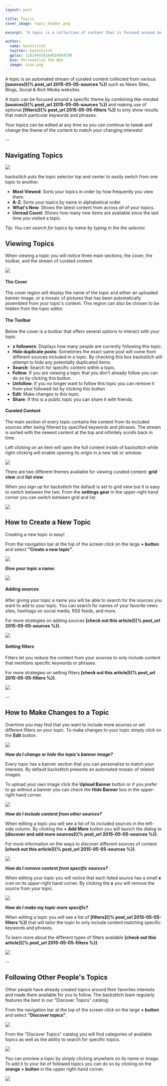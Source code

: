 ```yaml
---
layout: post

title: Topics
cover_image: topic_header.png

excerpt: "A topic is a collection of content that is focused around an idea.  It can include content from a variety of sources such as news sites, blogs, social steams, and video channels."

author:
  name: backstitch
  twitter: backstitch
  gplus: 118146420164924904796 
  bio: Personalize the Web
  image: icon.png
---
```


A topic is an automated stream of curated content collected from various **[sources]({% post_url 2015-05-05-sources %})** such as News Sites, Blogs, Social & Rich Media websites. 

A topic can be focused around a specific theme by combining like-minded **[sources]({% post_url 2015-05-05-sources %})** and making use of optional **[filters]({% post_url 2015-05-05-filters %})** to only show results that match particular keywords and phrases.

Your topics can be edited at any time so you can continue to tweak and change the theme of the content to match your changing interests!

--

## Navigating Topics

<div class="full zoomable"><img src="/images/view_topic_0.png"></div>

backstitch puts the topic selector top and center to easily switch from one topic to another.

- **Most Viewed**: Sorts your topics in order by how frequently you view them.
- **A-Z**: Sorts your topics by name in alphabetical order.
- **What's New**: Shows the latest content from across *all* of your topics.
- **Unread Count**: Shows how many new items are available since the last time you visited a topic.

*Tip: You can search for topics by name by typing in the the selector.*

## Viewing Topics

When viewing a topic you will notice three main sections; the cover, the toolbar, and the stream of curated content.

<div class="full zoomable"><img src="/images/view_topic_1.png"></div>

#### The Cover

The cover region will display the name of the topic and either an uploaded banner image, or a mosaic of pictures that has been automatically assembled from your topic's content.  This region can also be chosen to be hidden from the topic editor.

#### The Toolbar

Below the cover is a toolbar that offers several options to interact with your topic.

- **x followers**: Displays how many people are currently following this topic.
- **Hide duplicate posts**: Sometimes the exact same post will come from different sources included in a topic.  By checking this box backstitch will attempt to hide any potentially duplicated items.
- **Search**: Search for specific content within a topic.
- **Follow**: If you are viewing a topic that you don't already follow you can do so by clicking this button.
- **Unfollow**: If you no longer want to follow this topic you can remove it from your followed list by clicking this button.
- **Edit**: Make changes to this topic.
- **Share**: If this is a public topic you can share it with friends.

#### Curated Content

The main section of every topic contains the content from its included sources after being filtered by specified keywords and phrases.  The stream is sorted with the newest content at the top and infinitely scrolls back in time. 

Left clicking on an item will open the full content inside of backstitch while right-clicking will enable opening its origin in a new tab or window.

<div class="full zoomable"><img src="/images/view_topic_4.png"></div>

There are two different themes available for viewing curated content: **grid view** and **list view**.  

When you sign up for backstitch the default is set to grid view but it is easy to switch between the two.  From the **settings gear** in the upper-right hand corner you can switch between grid and list.

<div class="full zoomable"><img src="/images/view_topic_5.png"></div>

## How to Create a New Topic
  
Creating a new topic is easy! 

From the navigation bar at the top of the screen *click* on the large **+ button** and select **"Create a new topic"**.

<div class="full zoomable"><img src="/images/create_topic_0.png"></div>

**Give your topic a name:**

<div class="full zoomable"><img src="/images/create_topic_1.png"></div>

#### Adding sources

After giving your topic a name you will be able to search for the sources you want to add to your topic.  You can search for names of your favorite news sites, hashtags on social media, RSS feeds, and more.

For more strategies on adding sources **[check out this article]({% post_url 2015-05-05-sources %})**.

<div class="full zoomable"><img src="/images/create_topic_2.png"></div>

#### Setting filters

Filters let you reduce the content from your sources to only include content that mentions specific keywords or phrases.

For more strategies on setting filters **[check out this article]({% post_url 2015-05-05-filters %})**.

<div class="full zoomable"><img src="/images/create_topic_3.png"></div>

--

## How to Make Changes to a Topic

Overtime you may find that you want to include more sources or set different filters on your topic.  To make changes to your topic simply click on the **Edit** button.

<div class="full zoomable"><img src="/images/edit_topic_0.png"></div>

***How do I change or hide the topic's banner image?***

Every topic has a banner section that you can personalize to match your interests.  By default backstitch presents an automated mosaic of related images.  

To upload your own image click the **Upload Banner** button or if you prefer to go without a banner you can check the **Hide Banner** box in the upper-right hand corner.

<div class="full zoomable"><img src="/images/edit_topic_1.png"></div>

***How do I include content from other sources?***

When editing a topic you will see a list of its included sources in the left-side column.  By clicking the **+ Add More** button you will launch the dialog to **[discover and add more sources]({% post_url 2015-05-05-sources %})**.

For more information on the ways to discover different sources of content **[check out this article]({% post_url 2015-05-05-sources %})**.

<div class="full zoomable"><img src="/images/edit_topic_2.png"></div>

***How do I remove content from specific sources?***

When editing your topic you will notice that each listed source has a small **x** icon on its upper-right hand corner.  By clicking the **x** you will remove the source from your topic. 

<div class="full zoomable"><img src="/images/edit_topic_3.png"></div>

***How do I make my topic more specific?***

When editing a topic you will see a list of **[filters]({% post_url 2015-05-05-filters %})** that will tailor the topic to only include content matching specific keywords and phrases.

To learn more about the different types of filters available **[check out this article]({% post_url 2015-05-05-filters %})**.
 
<div class="full zoomable"><img src="/images/edit_topic_4.png"></div>
 
--

## Following Other People's Topics

Other people have already created topics around their favorites interests and made them available for you to follow.  The backstitch team regularly features the best in our "Discover Topics" catalog.

From the navigation bar at the top of the screen *click* on the large **+ button** and select **"Discover topics"**.

<div class="full zoomable"><img src="/images/discover_topics_0.png"></div>

From the "Discover Topics" catalog you will find categories of available topics as well as the ability to search for specific topics.

<div class="full zoomable"><img src="/images/discover_topics_1.png"></div>

You can preview a topic by simply clicking anywhere on its name or image.  To add it to your list of followed topics you can do so by clicking on the **orange + button** in the upper right-hand corner.

<div class="full zoomable"><img src="/images/discover_topics_2.png"></div>